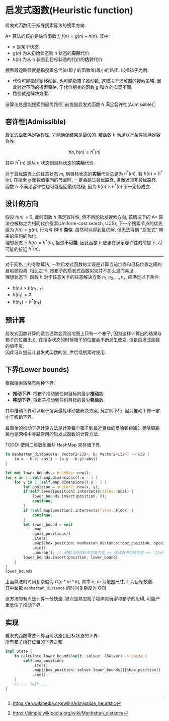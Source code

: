 # 启发式函数(Heuristic function)

启发式函数用于指导搜索算法的搜索方向.

A* 算法的核心是估价函数 $f$, $f(n)=g(n)+h(n)$. 其中:

- $n$ 是某个状态.
- $g(n)$ 为从初始状态到 $n$ 状态的**实际**代价.
- $h(n)$ 为从 $n$ 状态到目标状态的代价的**估计**代价.

搜索最短路径就是指搜索总代价(即 $f$ 的函数值)最小的路径. 以推箱子为例:

- 代价可能指玩家移动数, 也可能指箱子推动数, 这取决于求解器的搜索策略. 因此针对不同的搜索策略, 于代价相关的函数 $g$ 和 $h$ 的实现不同.
- 路径就是解决方案.

该算法总是能搜索到最优路径, 前提是启发式函数 $h$ 满足容许性(Admissible)[^1].

## 容许性(Admissible)

启发式函数满足容许性, 才能确保结果是最优的. 若函数 $h$ 满足以下条件则满足容许性:

$$
\forall n,h(n) \leq h^*(n)
$$

其中 $h^*(n)$ 是从 $n$ 状态到目标状态的**实际**代价.

对于最优路径上的任意状态 $m$, 到目标状态的**实际**代价总是为 $h^*(m)$. 若 $h(n) > h^*(n)$, 在搜索 $g$ 函数值相同的节点时, 一定会跳过最优路径, 进而返回非最优路径.  
函数 $h$ 不满足容许性也可能返回最优路径, 因为 $h(n) > h^*(n)$ 不一定恒成立.

## 设计的方向

假设 $h(n) = 0$, 此时函数 $h$ 满足容许性, 但不再能启发搜索方向, 该情况下的 A* 算法也被称之为相同代价搜索(Uniform-cost search, UCS), 下一个搜索节点的优先级为 $f(n) = g(n)$, 行为与 BFS **类似**. 虽然可以得到最优解, 但无法得到 "启发式" 带来的任何的优化.  
理想状态下 $h(n) = h^*(n)$, 但这**不可能**. 因此函数 $h$ 应该在满足容许性的前提下, 尽可能的接近 $h^*(n)$.

---

对于网格上的寻路算法, 一种启发式函数的实现是计算当前位置和目标位置之间的曼哈顿距离. 相比之下, 推箱子的启发式函数实现并不那么显而易见.  
理想状态下, 函数 $h$ 对于任意关卡的任意解决方案 $n_1, n_2, ... , n_k$, 应满足以下条件:

- $h(n_i) > h(n_{i+1})$
- $h(n_1) = 0$
- $h(n_k) = h^*(n_k)$

## 预计算

启发式函数计算的适合通常会假设地图上只有一个箱子, 因为这样计算出的结果与箱子的位置无关. 在搜索状态的时候箱子的位置会不断发生改变, 但是启发式函数的值不变.  
因此可以提前计启发式函数的值, 供后续搜索时使用.

## 下界(Lower bounds)

根据搜索策略有两种下界:

- **推动下界**: 将箱子推动到任何目标的最少**推动**数.
- **移动下界**: 将箱子推动到任何目标的最少**移动**数.

其中推动下界可以用于搜索最优移动数解决方案, 反之则不行. 因为推动下界一定小于移动下界.

最简单的推动下界计算方法是计算每个箱子到最近目标的曼哈顿距离[^2]. 曼哈顿距离也是网格中寻路常用的启发式函数的计算方法.

TODO: 使用二维数组而非 HashMap 来存储下界.

```rs
fn manhattan_distance(a: Vector2<i32>, b: Vector2<i32>) -> u32 {
    (a.x - b.x).abs() + (a.y - b.y).abs()
}

let mut lower_bounds = HashMap::new();
for x in 1..self.map.dimensions().x - 1 {
    for y in 1..self.map.dimensions().y - 1 {
        let position = Vector2::new(x, y);
        if self.level[position].intersects(Tiles::Goal) {
            lower_bounds.insert(position, 0);
            continue;
        }
        if !self.map[position].intersects(Tiles::Floor) {
            continue;
        }
        let lower_bound = self
            .map
            .goal_positions()
            .iter()
            .map(|box_position| manhattan_distance(*box_position, &position))
            .min()
            .unwrap(); // 地图上的目标不可能为空 => 迭代器不可能为空 => `Iterator::min` 不可能返回 `None`
        lower_bounds.insert(position, lower_bound);
    }
}
lower_bounds
```

上面算法的时间复杂度为 $O(n * m  * k)$, 其中 $n$, $m$ 为地图尺寸, $k$ 为目标数量.  
其中函数 `manhattan_distance` 的时间复杂度为 $O(1)$.

该方法的有点是计算十分快速, 缺点是其忽视了墙体对玩家和箱子的阻碍, 可能严重低估了推动下界.

## 实现

启发式函数需要计算当前状态到目标状态的下界.  
所有箱子所在位置的下界之和.

```rs
impl State {
    fn calculate_lower_bound(&self, solver: &Solver) -> usize {
        self.box_positions
            .iter()
            .map(|box_position| solver.lower_bounds()[&box_position])
            .sum()
    }
    // ... SKIP ...
}
```

[^1]: <https://en.wikipedia.org/wiki/Admissible_heuristic>
[^2]: <https://simple.wikipedia.org/wiki/Manhattan_distance>
